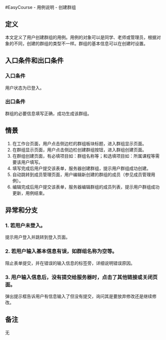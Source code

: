 #EasyCourse - 用例说明 - 创建群组

## 定义
本文定义了用户创建群组的用例。用例的对象可以是同学、老师或管理员，根据对象的不同，创建的群组的类型不一样。群组的基本信息可以在创建时设置。

## 入口条件和出口条件

### 入口条件
用户状态为已登入。

### 出口条件
群组的必要信息填写正确，成功生成该群组。

## 情景
1. 在工作台页面，用户点击侧边栏的群组板块标题，进入群组显示页面。
2. 在群组显示页面，用户点击侧边栏创建群组按钮，进入群组创建页面。
3. 在群组创建页面，有必填项目如：群组名称等；和选填项目如：所属课程等需要该用户填写。
4. 填写完成后用户提交该表单，服务器创建群组，提示用户群组成功创建。
5. 自动跳转到成员管理页面，用户编辑新创建的群组的成员（参见成员管理用例）。
6. 编辑完成后用户提交该表单，服务器编辑群组的成员列表，提示用户群组成功更新，用例结束。


## 异常和分支

### 1. 若用户未登入。
提示用户登入并跳转到登入页面。

### 2. 若用户输入基本信息有误，如群组名称为空等。
阻止表单提交，并在错误的输入信息的标签旁，详细说明错误原因。

### 3. 用户输入信息后，没有提交给服务器时，点击了其他链接或关闭页面。
弹出提示框告诉用户有信息输入了但没有提交，询问其是要放弃修改还是继续修改。

## 备注
无
